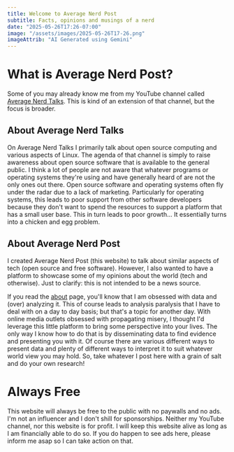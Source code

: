 ```yaml
---
title: Welcome to Average Nerd Post
subtitle: Facts, opinions and musings of a nerd
date: "2025-05-26T17:26-07:00"
image: "/assets/images/2025-05-26T17-26.png"
imageAttrib: "AI Generated using Gemini"
---
```



# What is Average Nerd Post?

Some of you may already know me from my YouTube channel called [Average Nerd Talks](https://www.youtube.com/@AverageNerdTalks). This is kind of an extension of that channel, but the focus is broader. 

## About Average Nerd Talks

On Average Nerd Talks I primarily talk about open source computing and various aspects of Linux. The agenda of that channel is simply to raise awareness about open source software that is available to the general public. I think a lot of people are not aware that whatever programs or operating systems they're using and have generally heard of are not the only ones out there. Open source software and operating systems often fly under the radar due to a lack of marketing. Particularly for operating systems, this leads to poor support from other software developers because they don't want to spend the resources to support a platform that has a small user base. This in turn leads to poor growth... It essentially turns into a chicken and egg problem.

## About Average Nerd Post

I created Average Nerd Post (this website) to talk about similar aspects of tech (open source and free software). However, I also wanted to have a platform to showcase some of my opinions about the world (tech and otherwise). Just to clarify: this is not intended to be a news source.

If you read the [about](/about/) page, you'll know that I am obsessed with data and (over) analyzing it. This of course leads to analysis paralysis that I have to deal with on a day to day basis; but that's a topic for another day. With online media outlets obsessed with propagating misery, I thought I'd leverage this little platform to bring some perspective into your lives. The only way I know how to do that is by disseminating data to find evidence and presenting you with it. Of course there are various different ways to present data and plenty of different ways to interpret it to suit whatever world view you may hold. So, take whatever I post here with a grain of salt and do your own research!

# Always Free

This website will always be free to the public with no paywalls and no ads. I'm not an influencer and I don't shill for sponsorships. Neither my YouTube channel, nor this website is for profit. I will keep this website alive as long as I am financially able to do so. If you do happen to see ads here, please inform me asap so I can take action on that. 

